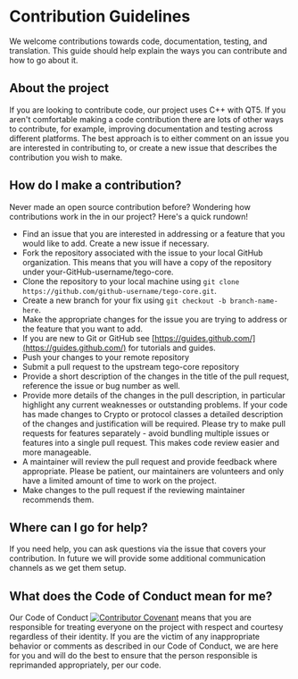 # Contribution Guidelines

We welcome contributions towards code, documentation, testing, and translation.
This guide should help explain the ways you can contribute and how to go about
it.

## About the project

If you are looking to contribute code, our project uses C++ with QT5. If you
aren't comfortable making a code contribution there are lots of other ways to
contribute, for example, improving documentation and testing across different
platforms. The best approach is to either comment on an issue you are interested
in contributing to, or create a new issue that describes the contribution you
wish to make.

## How do I make a contribution?

Never made an open source contribution before? Wondering how contributions work
in the in our project? Here's a quick rundown!

- Find an issue that you are interested in addressing or a feature that you
  would like to add. Create a new issue if necessary.
- Fork the repository associated with the issue to your local GitHub
  organization. This means that you will have a copy of the repository under
  your-GitHub-username/tego-core.
- Clone the repository to your local machine using `git clone
  https://github.com/github-username/tego-core.git`.
- Create a new branch for your fix using `git checkout -b branch-name-here`.
- Make the appropriate changes for the issue you are trying to address or the
  feature that you want to add.
- If you are new to Git or GitHub see
  [https://guides.github.com/](https://guides.github.com/) for tutorials and
  guides.
- Push your changes to your remote repository
- Submit a pull request to the upstream tego-core repository
- Provide a short description of the changes in the title of the pull request,
  reference the issue or bug number as well.
- Provide more details of the changes in the pull description, in particular
  highlight any current weaknesses or outstanding problems. If your code has
  made changes to Crypto or protocol classes a detailed description of the
  changes and justification will be required. Please try to make pull requests
  for features separately - avoid bundling multiple issues or features into a
  single pull request. This makes code review easier and more manageable.
- A maintainer will review the pull request and provide feedback where
  appropriate. Please be patient, our maintainers are volunteers and only have a
  limited amount of time to work on the project.
- Make changes to the pull request if the reviewing maintainer recommends them.

## Where can I go for help?

If you need help, you can ask questions via the issue that covers your
contribution. In future we will provide some additional communication channels
as we get them setup.

## What does the Code of Conduct mean for me?

Our Code of Conduct
[![Contributor Covenant](https://img.shields.io/badge/Contributor%20Covenant-v2.0%20adopted-ff69b4.svg)](CODE_OF_CONDUCT.md)
means that you are responsible for treating everyone on the project with respect
and courtesy regardless of their identity. If you are the victim of any
inappropriate behavior or comments as described in our Code of Conduct, we are
here for you and will do the best to ensure that the person responsible is reprimanded
appropriately, per our code.
